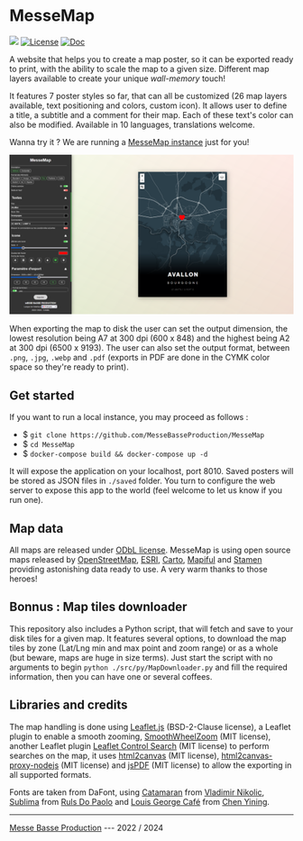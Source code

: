 # MesseMap

![](https://badgen.net/badge/version/1.1.1/blue)
[![License](https://img.shields.io/github/license/MesseBasseProduction/MesseMap.svg)](https://github.com/MesseBasseProduction/MesseMap/blob/main/LICENSE)
[![Doc](https://badgen.net/badge/documentation/written/green)](https://messebasseproduction.github.io/MesseMap/doc/index.html)

A website that helps you to create a map poster, so it can be exported ready to print, with the ability to scale the map to a given size. Different map layers available to create your unique *wall-memory* touch!

It features 7 poster styles so far, that can all be customized (26 map layers available, text positioning and colors, custom icon). It allows user to define a title, a subtitle and a comment for their map. Each of these text's color can also be modified. Available in 10 languages, translations welcome.

Wanna try it ? We are running a [MesseMap instance](https://messemap.org) just for you! 

[![Interface Screenshot](/assets/img/demo/demo.png)](https://messemap.org)

When exporting the map to disk the user can set the output dimension, the lowest resolution being A7 at 300 dpi (600 x 848) and the highest being A2 at 300 dpi (6500 x 9193). The user can also set the output format, between `.png`, `.jpg`, `.webp` and `.pdf` (exports in PDF are done in the CYMK color space so they're ready to print). 

## Get started

If you want to run a local instance, you may proceed as follows :

- $ `git clone https://github.com/MesseBasseProduction/MesseMap`
- $ `cd MesseMap`
- $ `docker-compose build && docker-compose up -d`

It will expose the application on your localhost, port 8010. Saved posters will be stored as JSON files in `./saved` folder. You turn to configure the web server to expose this app to the world (feel welcome to let us know if you run one).

## Map data

All maps are released under [ODbL license](https://opendatacommons.org/licenses/odbl/). MesseMap is using open source maps released by [OpenStreetMap](https://www.openstreetmap.fr/), [ESRI](https://www.esri.com/), [Carto](https://carto.com/basemaps/), [Mapiful](https://www.mapiful.com/) and [Stamen](http://maps.stamen.com) providing astonishing data ready to use. A very warm thanks to those heroes!

## Bonnus : Map tiles downloader

This repository also includes a Python script, that will fetch and save to your disk tiles for a given map. It features several options, to download the map tiles by zone (Lat/Lng min and max point and zoom range) or as a whole (but beware, maps are huge in size terms). Just start the script with no arguments to begin `python ./src/py/MapDownloader.py` and fill the required information, then you can have one or several coffees.

## Libraries and credits

The map handling is done using [Leaflet.js](https://leafletjs.com/) (BSD-2-Clause license), a Leaflet plugin to enable a smooth zooming, [SmoothWheelZoom](https://github.com/mutsuyuki/Leaflet.SmoothWheelZoom) (MIT license), another Leaflet plugin [Leaflet Control Search](https://github.com/stefanocudini/leaflet-search) (MIT license) to perform searches on the map, it uses [html2canvas](https://html2canvas.hertzen.com/) (MIT license), [html2canvas-proxy-nodejs](https://github.com/niklasvh/html2canvas-proxy-nodejs) (MIT license) and [jsPDF](https://github.com/parallax/jsPDF) (MIT license) to allow the exporting in all supported formats.

Fonts are taken from DaFont, using [Catamaran](https://www.dafont.com/catamaran.font) from [Vladimir Nikolic](https://www.dafont.com/vladimir-nikolic.d6875), [Sublima](https://www.dafont.com/sublima.font) from [Ruls Do Paolo](https://www.dafont.com/profile.php?user=1305933) and [Louis George Café](https://www.dafont.com/louis-george-cafe.font) from [Chen Yining](https://www.dafont.com/chen-yining.d6681).

---

[Messe Basse Production](https://github.com/MesseBasseProduction) --- 2022 / 2024
